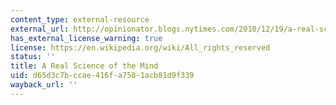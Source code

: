 ```yaml
---
content_type: external-resource
external_url: http://opinionator.blogs.nytimes.com/2010/12/19/a-real-science-of-mind/?scp=18&sq=science&st=Search
has_external_license_warning: true
license: https://en.wikipedia.org/wiki/All_rights_reserved
status: ''
title: A Real Science of the Mind
uid: d65d3c7b-ccae-416f-a758-1acb81d9f339
wayback_url: ''
---
```


